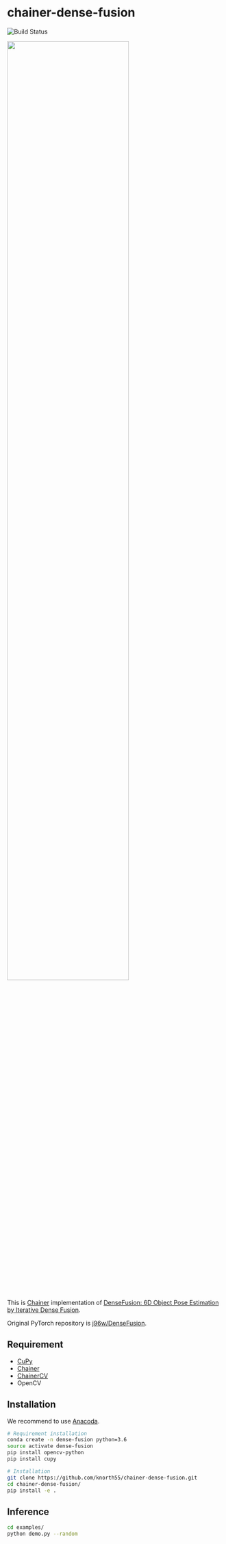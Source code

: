chainer-dense-fusion
====================

![Build Status](https://travis-ci.com/knorth55/chainer-dense-fusion.svg?branch=master)

<img src="static/example.png" width="75%" />

This is [Chainer](https://github.com/chainer/chainer) implementation of [DenseFusion: 6D Object Pose Estimation by Iterative Dense Fusion](https://arxiv.org/abs/1901.04780).

Original PyTorch repository is [j96w/DenseFusion](https://github.com/j96w/DenseFusion).

Requirement
-----------

- [CuPy](https://github.com/cupy/cupy)
- [Chainer](https://github.com/chainer/chainer)
- [ChainerCV](https://github.com/chainer/chainercv)
- OpenCV

Installation
------------

We recommend to use [Anacoda](https://anaconda.org/).

```bash
# Requirement installation
conda create -n dense-fusion python=3.6
source activate dense-fusion 
pip install opencv-python
pip install cupy

# Installation
git clone https://github.com/knorth55/chainer-dense-fusion.git
cd chainer-dense-fusion/
pip install -e .
```

Inference
---------

```bash
cd examples/
python demo.py --random
```
